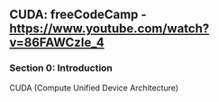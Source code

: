 
## CUDA: freeCodeCamp - https://www.youtube.com/watch?v=86FAWCzIe_4
### Section 0: Introduction

CUDA (Compute Unified Device Architecture)
